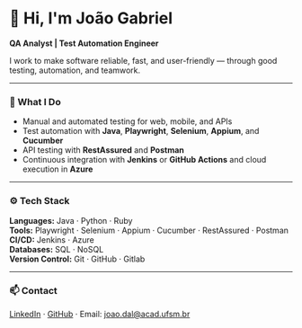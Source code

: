 # 👋 Hi, I'm João Gabriel

**QA Analyst | Test Automation Engineer**

I work to make software reliable, fast, and user-friendly — through good testing, automation, and teamwork.

---

### 🧪 What I Do
- Manual and automated testing for web, mobile, and APIs  
- Test automation with **Java**, **Playwright**, **Selenium**, **Appium**, and **Cucumber**  
- API testing with **RestAssured** and **Postman**  
- Continuous integration with **Jenkins** or **GitHub Actions** and cloud execution in **Azure**

---

### ⚙️ Tech Stack
**Languages:** Java · Python · Ruby  
**Tools:** Playwright · Selenium · Appium · Cucumber · RestAssured · Postman  
**CI/CD:** Jenkins · Azure  
**Databases:** SQL · NoSQL  
**Version Control:** Git · GitHub · Gitlab 

---

### 📫 Contact
[LinkedIn](https://www.linkedin.com/in/joaogabrieldf/) · [GitHub](https://github.com/joaogdfaero) · Email: joao.dal@acad.ufsm.br
